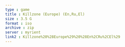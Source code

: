 ```yaml
---
type : game
title : Killzone (Europe) (En,Ru,El)
size : 3.5 G
format : iso
archive : zip
server : myrient
link2 : Killzone%20%28Europe%29%20%28En%2CRu%2CEl%29
---
```

